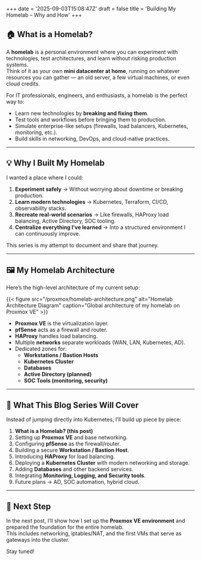 +++ 
date = '2025-09-03T15:08:47Z' 
draft = false
title = 'Building My Homelab – Why and How' 
+++

## 🏠 What is a Homelab?

A **homelab** is a personal environment where you can experiment with technologies, test architectures, and learn without risking production systems.  
Think of it as your own **mini datacenter at home**, running on whatever resources you can gather — an old server, a few virtual machines, or even cloud credits.  

For IT professionals, engineers, and enthusiasts, a homelab is the perfect way to:  

- Learn new technologies by **breaking and fixing them**.  
- Test tools and workflows before bringing them to production.  
- Simulate enterprise-like setups (firewalls, load balancers, Kubernetes, monitoring, etc.).  
- Build skills in networking, DevOps, and cloud-native practices.  

---

## 💡 Why I Built My Homelab

I wanted a place where I could:  

1. **Experiment safely** → Without worrying about downtime or breaking production.  
2. **Learn modern technologies** → Kubernetes, Terraform, CI/CD, observability stacks.  
3. **Recreate real-world scenarios** → Like firewalls, HAProxy load balancing, Active Directory, SOC tooling.  
4. **Centralize everything I’ve learned** → Into a structured environment I can continuously improve.  

This series is my attempt to document and share that journey.  

---

## 🖼️ My Homelab Architecture

Here’s the high-level architecture of my current setup:  

{{< figure src="/proxmox/homelab-architecture.png" alt="Homelab Architecture Diagram" caption="Global architecture of my homelab on Proxmox VE" >}}

- **Proxmox VE** is the virtualization layer.  
- **pfSense** acts as a firewall and router.  
- **HAProxy** handles load balancing.  
- Multiple **networks** separate workloads (WAN, LAN, Kubernetes, AD).  
- Dedicated zones for:  
  - **Workstations / Bastion Hosts**  
  - **Kubernetes Cluster**  
  - **Databases**  
  - **Active Directory (planned)**  
  - **SOC Tools (monitoring, security)**  

---

## 🚀 What This Blog Series Will Cover

Instead of jumping directly into Kubernetes, I’ll build up piece by piece:  

1. **What is a Homelab? (this post)**  
2. Setting up **Proxmox VE** and base networking.  
3. Configuring **pfSense** as the firewall/router.  
4. Building a secure **Workstation / Bastion Host**.  
5. Introducing **HAProxy** for load balancing.  
6. Deploying a **Kubernetes Cluster** with modern networking and storage.  
7. Adding **Databases** and other backend services.  
8. Integrating **Monitoring, Logging, and Security tools**.  
9. Future plans → AD, SOC automation, hybrid cloud.  

---

## 🔮 Next Step

In the next post, I’ll show how I set up the **Proxmox VE environment** and prepared the foundation for the entire homelab.  
This includes networking, iptables/NAT, and the first VMs that serve as gateways into the cluster.  

Stay tuned!  
